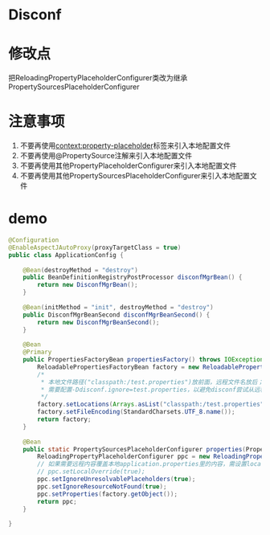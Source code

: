 Disconf 
=======
# 修改点
把ReloadingPropertyPlaceholderConfigurer类改为继承PropertySourcesPlaceholderConfigurer

# 注意事项
1. 不要再使用<context:property-placeholder>标签来引入本地配置文件
2. 不要再使用@PropertySource注解来引入本地配置文件
3. 不要再使用其他PropertyPlaceholderConfigurer来引入本地配置文件
4. 不要再使用其他PropertySourcesPlaceholderConfigurer来引入本地配置文件

# demo

```Java
@Configuration
@EnableAspectJAutoProxy(proxyTargetClass = true)
public class ApplicationConfig {
 
    @Bean(destroyMethod = "destroy")
    public BeanDefinitionRegistryPostProcessor disconfMgrBean() {
        return new DisconfMgrBean();
    }
 
    @Bean(initMethod = "init", destroyMethod = "destroy")
    public DisconfMgrBeanSecond disconfMgrBeanSecond() {
        return new DisconfMgrBeanSecond();
    }
 
    @Bean
    @Primary
    public PropertiesFactoryBean propertiesFactory() throws IOException {
        ReloadablePropertiesFactoryBean factory = new ReloadablePropertiesFactoryBean();
        /*
         * 本地文件路径("classpath:/test.properties")放前面，远程文件名放后；这样远程文件的内容会覆盖本地文件的内容。
         * 需要配置-Ddisconf.ignore=test.properties，以避免disconf尝试从远程下载test.properties文件
         */
        factory.setLocations(Arrays.asList("classpath:/test.properties", "db.properties", "dubbo.properties"));
        factory.setFileEncoding(StandardCharsets.UTF_8.name());
        return factory;
    }
 
    @Bean
    public static PropertySourcesPlaceholderConfigurer properties(PropertiesFactoryBean factory) throws IOException {
        ReloadingPropertyPlaceholderConfigurer ppc = new ReloadingPropertyPlaceholderConfigurer();
        // 如果需要远程内容覆盖本地application.properties里的内容，需设置localOverride为true
        // ppc.setLocalOverride(true);
        ppc.setIgnoreUnresolvablePlaceholders(true);
        ppc.setIgnoreResourceNotFound(true);
        ppc.setProperties(factory.getObject());
        return ppc;
    }
 
}
```
